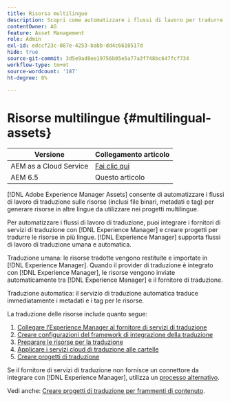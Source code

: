 ```yaml
---
title: Risorsa multilingue
description: Scopri come automatizzare i flussi di lavoro per tradurre le risorse, inclusi file binari, metadati e tag, in più lingue.
contentOwner: AG
feature: Asset Management
role: Admin
exl-id: edccf23c-087e-4253-babb-dd4c6610517d
hide: true
source-git-commit: 3d5e9ad8ee19756b05e5a77a3f748bc647fcf734
workflow-type: tm+mt
source-wordcount: '187'
ht-degree: 8%

---
```


# Risorse multilingue {#multilingual-assets}

| Versione | Collegamento articolo |
| -------- | ---------------------------- |
| AEM as a Cloud Service | [Fai clic qui](https://experienceleague.adobe.com/docs/experience-manager-cloud-service/content/assets/admin/translate-assets.html?lang=en) |
| AEM 6.5 | Questo articolo |

[!DNL Adobe Experience Manager Assets] consente di automatizzare i flussi di lavoro di traduzione sulle risorse (inclusi file binari, metadati e tag) per generare risorse in altre lingue da utilizzare nei progetti multilingue.

Per automatizzare i flussi di lavoro di traduzione, puoi integrare i fornitori di servizi di traduzione con [!DNL Experience Manager] e creare progetti per tradurre le risorse in più lingue. [!DNL Experience Manager] supporta flussi di lavoro di traduzione umana e automatica.

Traduzione umana: le risorse tradotte vengono restituite e importate in [!DNL Experience Manager]. Quando il provider di traduzione è integrato con [!DNL Experience Manager], le risorse vengono inviate automaticamente tra [!DNL Experience Manager] e il fornitore di traduzione.

Traduzione automatica: il servizio di traduzione automatica traduce immediatamente i metadati e i tag per le risorse.

La traduzione delle risorse include quanto segue:

1. [Collegare l’Experience Manager al fornitore di servizi di traduzione](/help/sites-administering/tc-tic.md#connecting-to-a-translation-service-provider)
1. [Creare configurazioni del framework di integrazione della traduzione](/help/sites-administering/tc-tic.md)
1. [Preparare le risorse per la traduzione](preparing-assets-for-translation.md)
1. [Applicare i servizi cloud di traduzione alle cartelle](transition-cloud-services.md)
1. [Creare progetti di traduzione](translation-projects.md)

Se il fornitore di servizi di traduzione non fornisce un connettore da integrare con [!DNL Experience Manager], utilizza un [processo alternativo](/help/sites-administering/tc-manage.md#exporting-a-translation-job).

Vedi anche: [Creare progetti di traduzione per frammenti di contenuto](creating-translation-projects-for-content-fragments.md).
